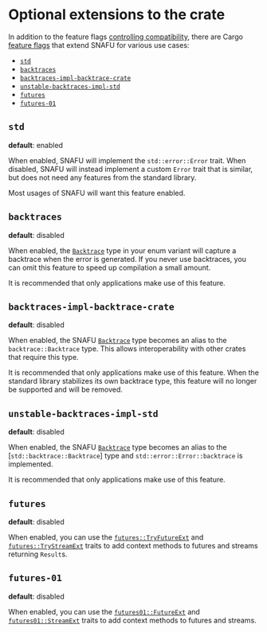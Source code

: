# Optional extensions to the crate

In addition to the feature flags [controlling compatibility],
there are Cargo [feature flags] that extend SNAFU for various use
cases:

- [`std`](#std)
- [`backtraces`](#backtraces)
- [`backtraces-impl-backtrace-crate`](#backtraces-impl-backtrace-crate)
- [`unstable-backtraces-impl-std`](#unstable-backtraces-impl-std)
- [`futures`](#futures)
- [`futures-01`](#futures-01)

[controlling compatibility]: super::guide::compatibility
[feature flags]: https://doc.rust-lang.org/stable/cargo/reference/specifying-dependencies.html#choosing-features

## `std`

**default**: enabled

When enabled, SNAFU will implement the `std::error::Error` trait. When
disabled, SNAFU will instead implement a custom `Error` trait that is
similar, but does not need any features from the standard library.

Most usages of SNAFU will want this feature enabled.

## `backtraces`

**default**: disabled

When enabled, the [`Backtrace`] type in your enum variant will capture
a backtrace when the error is generated. If you never use backtraces,
you can omit this feature to speed up compilation a small amount.

It is recommended that only applications make use of this feature.

[`Backtrace`]: crate::Backtrace

## `backtraces-impl-backtrace-crate`

**default**: disabled

When enabled, the SNAFU [`Backtrace`] type becomes an alias to the
`backtrace::Backtrace` type. This allows interoperability with other
crates that require this type.

It is recommended that only applications make use of this
feature. When the standard library stabilizes its own backtrace type,
this feature will no longer be supported and will be removed.

## `unstable-backtraces-impl-std`

**default**: disabled

When enabled, the SNAFU [`Backtrace`] type becomes an alias to the
[`std::backtrace::Backtrace`] type and `std::error::Error::backtrace`
is implemented.

It is recommended that only applications make use of this feature.

## `futures`

**default**: disabled

When enabled, you can use the [`futures::TryFutureExt`] and
[`futures::TryStreamExt`] traits to add context methods to futures
and streams returning `Result`s.

[`futures::TryFutureExt`]: crate::futures::TryFutureExt
[`futures::TryStreamExt`]: crate::futures::TryStreamExt

## `futures-01`

**default**: disabled

When enabled, you can use the [`futures01::FutureExt`] and
[`futures01::StreamExt`] traits to add context methods to futures
and streams.

[`futures01::FutureExt`]: crate::futures01::FutureExt
[`futures01::StreamExt`]: crate::futures01::StreamExt
